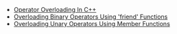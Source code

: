 - [Operator Overloading In C++](operator_overloading_in_c++.md)
- [Overloading Binary Operators Using 'friend' Functions](overloading-binary-operator.md)
- [Overloading Unary Operators Using Member Functions](overloading-unary-operators-using-member-functions.md)
